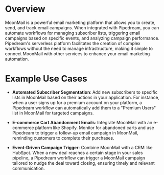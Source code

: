 # Overview

MoonMail is a powerful email marketing platform that allows you to create, send, and track email campaigns. When integrated with Pipedream, you can automate workflows for managing subscriber lists, triggering email campaigns based on specific events, and analyzing campaign performance. Pipedream's serverless platform facilitates the creation of complex workflows without the need to manage infrastructure, making it simple to connect MoonMail with other services to enhance your email marketing automation.

# Example Use Cases

- **Automated Subscriber Segmentation**: Add new subscribers to specific lists in MoonMail based on their actions in your application. For instance, when a user signs up for a premium account on your platform, a Pipedream workflow can automatically add them to a "Premium Users" list in MoonMail for targeted campaigns.

- **E-commerce Cart Abandonment Emails**: Integrate MoonMail with an e-commerce platform like Shopify. Monitor for abandoned carts and use Pipedream to trigger a follow-up email campaign in MoonMail, reminding customers to complete their purchases.

- **Event-Driven Campaign Trigger**: Combine MoonMail with a CRM like HubSpot. When a new deal reaches a certain stage in your sales pipeline, a Pipedream workflow can trigger a MoonMail campaign tailored to nudge the deal toward closing, ensuring timely and relevant communication.

